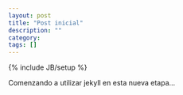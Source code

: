 ```yaml
---
layout: post
title: "Post inicial"
description: ""
category:
tags: []
---
```

{% include JB/setup %}

Comenzando a utilizar jekyll en esta nueva etapa...